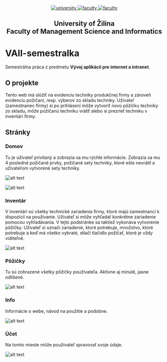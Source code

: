 <div align="center">
	<a href="https://www.uniza.sk/index.php/en/" target="_blank">
		<img src="https://img.shields.io/badge/university-University%20of%20Žilina-2B3A65.svg" alt="university">
	</a>
	<a href="https://www.fri.uniza.sk/en/" target="_blank">
		<img src="https://img.shields.io/badge/faculty-Faculty%20of%20Management%20Science%20and%20Informatics-FECE50.svg" alt="faculty">
	</a>
  <a href="https://vzdelavanie.uniza.sk/vzdelavanie/plany.php" target="_blank">
		<img src="https://img.shields.io/badge/program-Informatics-00a9e0.svg" alt="faculty">
	</a>
</div>

<h2 align="center">
	University of Žilina<br>Faculty of Management Science and Informatics
</h2>

# VAII-semestralka
Semestrálna práca z predmetu **Vývoj aplikácií pre internet a intranet**.
## O projekte
Tento web má slúžiť na evidenciu techniky produkčnej firmy a zároveň evidenciu požičaní, resp. výberov zo skladu techniky. Užívateľ (zamestnanec firmy) si po prihlásení môže vytvoriť novú pôžičku techniky zo skladu, môže požičanú techniku vrátiť alebo si prezrieť techniku v inventári firmy.
## Stránky
### Domov
Tu je užívateľ privítaný a zobrazia sa mu rýchle informácie. Zobrazia sa mu 4 posledné požičané prvky, požičané sety techniky, ktoré ešte nevrátil a užívateľom vytvorené sety techniky.

![alt text](https://github.com/flpmko/VAII-semestralka/blob/8490b28fe7e32b67be4084a32cd065db39e73c0b/imgs/screens/home1.png)

![alt text](https://github.com/flpmko/VAII-semestralka/blob/8490b28fe7e32b67be4084a32cd065db39e73c0b/imgs/screens/home2.png)


### Inventár
V inventári sú všetky technické zariadenia firmy, ktoré majú zamestnanci k dispozícií na používanie. Užívateľ si môže vyhľadať konkrétne zariadenie pomocou vyhľadávania.
V tejto podstránke sa taktiež vykonáva vytvorenie pôžičky. Užívateľ si označí zariadenie, ktoré potrebuje, množstvo, ktoré potrebuje a keď má všetko vybraté, stlačí tlačidlo požičať, ktoré je vždy viditeľné.

![alt text](https://github.com/flpmko/VAII-semestralka/blob/8490b28fe7e32b67be4084a32cd065db39e73c0b/imgs/screens/inventory.png)


### Pôžičky
Tu sú zobrazené všetky pôžičky používateľa. Aktívne aj minulé, jasne odlíšené.

![alt text](https://github.com/flpmko/VAII-semestralka/blob/8490b28fe7e32b67be4084a32cd065db39e73c0b/imgs/screens/rentals.png)


### Info
Informácie o webe, návod na použitie a podobne.

![alt text](https://github.com/flpmko/VAII-semestralka/blob/8490b28fe7e32b67be4084a32cd065db39e73c0b/imgs/screens/about.png)


### Účet
Na tomto mieste môže používateľ spravovať svoje údaje.

![alt text](https://github.com/flpmko/VAII-semestralka/blob/8490b28fe7e32b67be4084a32cd065db39e73c0b/imgs/screens/account.png)
